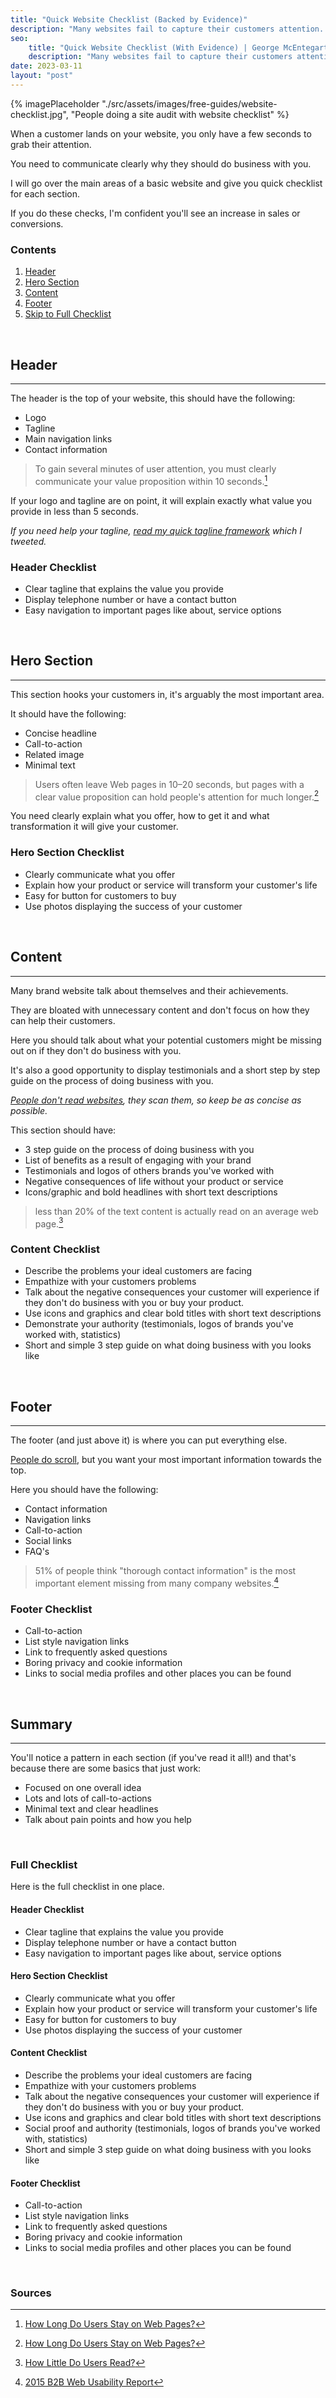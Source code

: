 ```yaml
---
title: "Quick Website Checklist (Backed by Evidence)"
description: "Many websites fail to capture their customers attention. This quick website checklist will highlight those problems and increase your sales or conversions."
seo:
    title: "Quick Website Checklist (With Evidence) | George McEntegart"
    description: "Many websites fail to capture their customers attention. This quick website checklist will highlight those problems and increase your sales or conversions."
date: 2023-03-11
layout: "post"
---
```


{% imagePlaceholder "./src/assets/images/free-guides/website-checklist.jpg", "People doing a site audit with website checklist" %}


When a customer lands on your website, you only have a few seconds to grab their attention.

You need to communicate clearly why they should do business with you.

I will go over the main areas of a basic website and give you quick checklist for each section.

If you do these checks, I'm confident you'll see an increase in sales or conversions.

### Contents

1. [Header](#header)
2. [Hero Section](#hero-section)
3. [Content](#content)
4. [Footer](#footer)
5. [Skip to Full Checklist](#full-checklist)

&nbsp;
## Header
----

The header is the top of your website, this should have the following:

- Logo
- Tagline
- Main navigation links
- Contact information

> To gain several minutes of user attention, you must clearly communicate your value proposition within 10 seconds.[^first]

If your logo and tagline are on point, it will explain exactly what value you provide in less than 5 seconds.

*If you need help your tagline, [read my quick tagline framework](https://twitter.com/geerodge/status/1624091012376276996?s=20) which I tweeted.*


### Header Checklist

- Clear tagline that explains the value you provide
- Display telephone number or have a contact button
- Easy navigation to important pages like about, service options

&nbsp;
## Hero Section
----

This section hooks your customers in, it's arguably the most important area.

It should have the following:

- Concise headline
- Call-to-action
- Related image
- Minimal text

> Users often leave Web pages in 10–20 seconds, but pages with a clear value proposition can hold people's attention for much longer.[^first]

You need clearly explain what you offer, how to get it and what transformation it will give your customer.

### Hero Section Checklist

- Clearly communicate what you offer
- Explain how your product or service will transform your customer's life
- Easy for button for customers to buy
- Use photos displaying the success of your customer

&nbsp;
## Content
----

Many brand website talk about themselves and their achievements.

They are bloated with unnecessary content and don't focus on how they can help their customers.

Here you should talk about what your potential customers might be missing out on if they don't do business with you.

It's also a good opportunity to display testimonials and a short step by step guide on the process of doing business with you.

*[People don't read websites](https://uxmyths.com/post/647473628/myth-people-read-on-the-web), they scan them, so keep be as concise as possible.*

This section should have:

- 3 step guide on the process of doing business with you
- List of benefits as a result of engaging with your brand
- Testimonials and logos of others brands you've worked with
- Negative consequences of life without your product or service
- Icons/graphic and bold headlines with short text descriptions

> less than 20% of the text content is actually read on an average web page.[^second]

### Content Checklist

- Describe the problems your ideal customers are facing
- Empathize with your customers problems
- Talk about the negative consequences your customer will experience if
they don't do business with you or buy your product.
- Use icons and graphics and clear bold titles with short text descriptions
- Demonstrate your authority (testimonials, logos of brands you've
worked with, statistics)
- Short and simple 3 step guide on what doing business with you looks like

&nbsp;
## Footer
----

The footer (and just above it) is where you can put everything else.

[People do scroll](https://uxmyths.com/post/654047943/myth-people-dont-scroll), but you want your most important information towards the top.

Here you should have the following:

- Contact information
- Navigation links
- Call-to-action
- Social links
- FAQ's

> 51% of people think "thorough contact information" is the most important element missing from many company websites.[^third]

### Footer Checklist

- Call-to-action
- List style navigation links
- Link to frequently asked questions
- Boring privacy and cookie information
- Links to social media profiles and other places you can be found


&nbsp;
## Summary
----

You'll notice a pattern in each section (if you've read it all!) and that's because there are some basics that just work:

- Focused on one overall idea
- Lots and lots of call-to-actions
- Minimal text and clear headlines
- Talk about pain points and how you help

&nbsp;
### Full Checklist

Here is the full checklist in one place.

#### Header Checklist

- Clear tagline that explains the value you provide
- Display telephone number or have a contact button
- Easy navigation to important pages like about, service options

#### Hero Section Checklist

- Clearly communicate what you offer
- Explain how your product or service will transform your customer's life
- Easy for button for customers to buy
- Use photos displaying the success of your customer

#### Content Checklist

- Describe the problems your ideal customers are facing
- Empathize with your customers problems
- Talk about the negative consequences your customer will experience if
they don't do business with you or buy your product.
- Use icons and graphics and clear bold titles with short text descriptions
- Social proof and authority (testimonials, logos of brands you've
worked with, statistics)
- Short and simple 3 step guide on what doing business with you looks like

#### Footer Checklist

- Call-to-action
- List style navigation links
- Link to frequently asked questions
- Boring privacy and cookie information
- Links to social media profiles and other places you can be found



&nbsp;
### Sources

[^first]:[How Long Do Users Stay on Web Pages?](https://www.nngroup.com/articles/how-long-do-users-stay-on-web-pages/)
[^second]:[How Little Do Users Read?](https://www.nngroup.com/articles/how-little-do-users-read/)
[^third]:[2015 B2B Web Usability Report](http://komarketing.com/files/b2b-web-usability-report-2015.pdf)

